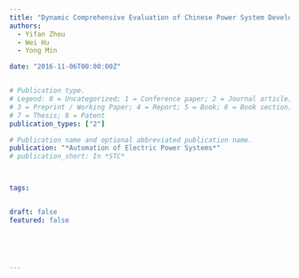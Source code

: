 ```yaml
---
title: "Dynamic Comprehensive Evaluation of Chinese Power System Development Level Based on Provincial Data"
authors:
  - Yifan Zhou
  - Wei Hu
  - Yong Min

date: "2016-11-06T00:00:00Z"


# Publication type.
# Legend: 0 = Uncategorized; 1 = Conference paper; 2 = Journal article;
# 3 = Preprint / Working Paper; 4 = Report; 5 = Book; 6 = Book section;
# 7 = Thesis; 8 = Patent
publication_types: ["2"]

# Publication name and optional abbreviated publication name.
publication: "*Automation of Electric Power Systems*"
# publication_short: In *STC*



tags:


draft: false
featured: false





---
```



